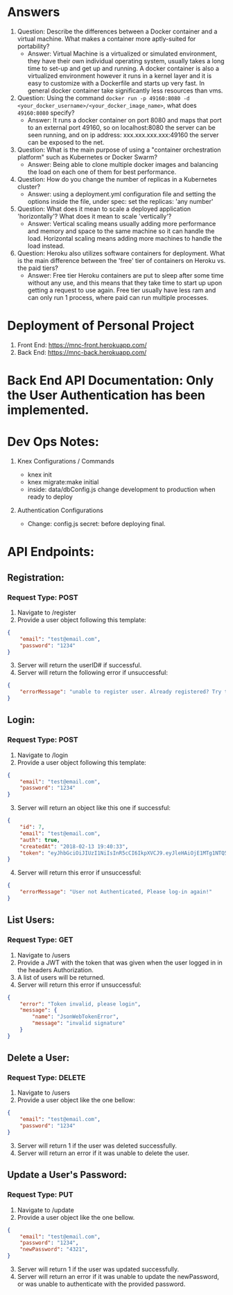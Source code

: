 # Answers
1. Question: Describe the differences between a Docker container and a virtual machine. What makes a container more aptly-suited for portability?
    * Answer: Virtual Machine is a virtualized or simulated environment, they have their own individual operating system, usually takes a long time to set-up and get up and running. A docker container is also a virtualized environment however it runs in a kernel layer and it is easy to customize with a Dockerfile and starts up very fast. In general docker container take significantly less resources than vms.
2. Question: Using the command `docker run -p 49160:8080 -d <your_docker_username>/<your_docker_image_name>`, what does `49160:8080` specify?
    * Answer: It runs a docker container on port 8080 and maps that port to an external port 49160, so on localhost:8080 the server can be seen running, and on ip address: xxx.xxx.xxx.xxx:49160 the server can be exposed to the net.
3. Question: What is the main purpose of using a "container orchestration platform" such as Kubernetes or Docker Swarm?
    * Answer: Being able to clone multiple docker images and balancing the load on each one of them for best performance.
4. Question: How do you change the number of replicas in a Kubernetes cluster?
    * Answer: using a deployment.yml configuration file and setting the options inside the file, under spec: set the replicas: 'any number'
5. Question: What does it mean to scale a deployed application 'horizontally'? What does it mean to scale 'vertically'?
    * Answer: Vertical scaling means usually adding more performance and memory and space to the same machine so it can handle the load. Horizontal scaling means adding more machines to handle the load instead.
6. Question: Heroku also utilizes software containers for deployment. What is the main difference between the 'free' tier of containers on Heroku vs. the paid tiers?
    * Answer: Free tier Heroku containers are put to sleep after some time without any use, and this means that they take time to start up upon getting a request to use again. Free tier usually have less ram and can only run 1 process, where paid can run multiple processes.

# Deployment of Personal Project
1. Front End: https://mnc-front.herokuapp.com/
2. Back End: https://mnc-back.herokuapp.com/

# Back End API Documentation: Only the User Authentication has been implemented.
# Dev Ops Notes:
1. Knex Configurations / Commands
    - knex init
    - knex migrate:make initial
    - inside: data/dbConfig.js change development to production when ready to deploy

2. Authentication Configurations
    - Change: config.js secret: before deploying final.

# API Endpoints: 
## Registration: 
### Request Type: POST
1. Navigate to /register
2. Provide a user object following this template:
```JSON
{
    "email": "test@email.com",
    "password": "1234"
}
```
3. Server will return the userID# if successful.
4. Server will return the following error if unsuccessful:
```JSON
{
    "errorMessage": "unable to register user. Already registered? Try to log-in instead!"
}
```

## Login:
### Request Type: POST
1. Navigate to /login
2. Provide a user object following this template:
```JSON
{
    "email": "test@email.com",
    "password": "1234"
}
```
3. Server will return an object like this one if successful:
```JSON
{
    "id": 7,
    "email": "test@email.com",
    "auth": true,
    "createdAt": "2018-02-13 19:40:33",
    "token": "eyJhbGciOiJIUzI1NiIsInR5cCI6IkpXVCJ9.eyJleHAiOjE1MTg1NTQ5NjAsImRhdGEiOiJ0ZXN0QGVtYWlsLmNvbSIsImlhdCI6MTUxODU1MTM2MH0.ijuolir7q2nkMa50Td6JLNLqfkdmUn7t7tuh89oEb_M"
}
```
4. Server will return this error if unsuccessful:
```JSON
{
    "errorMessage": "User not Authenticated, Please log-in again!"
}
```

## List Users:
### Request Type: GET
1. Navigate to /users
2. Provide a JWT with the token that was given when the user logged in in the headers Authorization.
3. A list of users will be returned.
4. Server will return this error if unsuccessful:
```JSON
{
    "error": "Token invalid, please login",
    "message": {
        "name": "JsonWebTokenError",
        "message": "invalid signature"
    }
}
```

## Delete a User:
### Request Type: DELETE
1. Navigate to /users
2. Provide a user object like the one bellow:
```JSON
{
    "email": "test@email.com",
    "password": "1234"
}
```
3. Server will return 1 if the user was deleted successfully.
4. Server will return an error if it was unable to delete the user.

## Update a User's Password:
### Request Type: PUT
1. Navigate to /update
2. Provide a user object like the one bellow.
```JSON
{
    "email": "test@email.com",
    "password": "1234",
    "newPassword": "4321",
}
```
3. Server will return 1 if the user was updated successfully.
4. Server will return an error if it was unable to update the newPassword, or was unable to authenticate with the provided password.